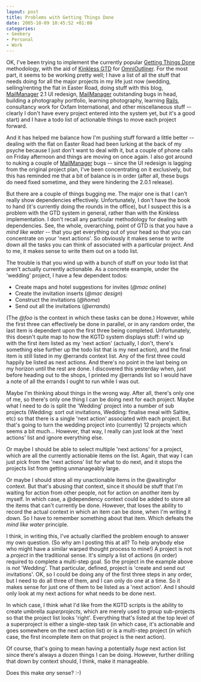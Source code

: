 ```yaml
---
layout: post
title: Problems with Getting Things Done
date: 2005-10-09 10:45:52 +01:00
categories:
- Geekery
- Personal
- Work
---
```

OK, I've been trying to implement the currently popular <a href="http://www.davidco.com/" title="David Allen's web site">Getting Things Done</a> methodology, with the aid of <a href="http://http://kinkless.com/articles/2005/10/06/kinkless-gtd-0-63-fancy-pants">Kinkless GTD</a> for <a href="http://www.omnigroup.com/applications/omnioutliner/">OmniOutliner</a>.  For the most part, it seems to be working pretty well; I have a list of all the stuff that needs doing for all the major projects in my life just now (wedding, selling/renting the flat in Easter Road, doing stuff with this blog, <a href="http://www.logicalware.com/">MailManager</a> 2.1 UI redesign, <a href="http://www.logicalware.com/">MailManager</a> outstanding bugs in head, building a photography portfolio, learning photography, learning <a href="http://www.rubyonrails.org/">Rails</a>, consultancy work for Oxfam International, and other miscellaneous stuff -- clearly I don't have every project entered into the system yet, but it's a good start) and I have a todo list of actionable things to move each project forward.

And it has helped me balance how I'm pushing stuff forward a little better -- dealing with the flat on Easter Road had been lurking at the back of my psyche because I just don't want to deal with it, but a couple of phone calls on Friday afternoon and things are moving on once again.  I also got around to nuking a couple of <a href="http://www.logicalware.com/">MailManager</a> bugs -- since the UI redesign is lagging from the original project plan, I've been concentrating on it exclusively, but this has reminded me that a bit of balance is in order (after all, these bugs do need fixed sometime, and they were hindering the 2.0.1 release).

But there are a couple of things bugging me.  The major one is that I can't really show dependencies effectively.  Unfortunately, I don't have the book to hand (it's currently doing the rounds in the office), but I suspect this is a problem with the GTD system in general, rather than with the Kinkless implementation.  I don't recall any particular methodology for dealing with dependencies.  See, the whole, overarching, point of GTD is that you have a <em>mind like water</em> -- that you get everything out of your head so that you can concentrate on your 'next actions'.  So obviously it makes sense to write down all the tasks you can think of associated with a particular project.  And to me, it makes sense to write them out on a todo list.

The trouble is that you wind up with a bunch of stuff on your todo list that aren't actually currently actionable.  As a concrete example, under the 'wedding' project, I have a few dependent todos:

<ul>
  <li>Create maps and hotel suggestions for invites (<em>@mac online</em>)</li>
  <li>Create the invitation inserts (<em>@mac design</em>)</li>
  <li>Construct the invitations (<em>@home</em>)</li>
  <li>Send out all the invitations (<em>@errands</em>)</li>
</ul>

(The <em>@foo</em> is the context in which these tasks can be done.)  However, while the first three can effectively be done in parallel, or in any random order, the last item is dependent upon the first three being completed.  Unfortunately, this doesn't quite map to how the KGTD system displays stuff: I wind up with the first item listed as my 'next action' (actually, I don't, there's something else further up the todo list that is my next action), and the final item is still listed in my @errands context list.  Any of the first three could happily be listed as next actions.  And there's no point in the last being on my horizon until the rest are done.  I discovered this yesterday when, just before heading out to the shops, I printed my @errands list so I would have a note of all the errands I ought to run while I was out.

Maybe I'm thinking about things in the wrong way.  After all, there's only one of me, so there's only one thing I can be doing next for each project.  Maybe what I need to do is split the 'Wedding' project into a number of sub projects (Wedding: sort out invitations, Wedding: finalise meal with Saltire, etc) so that there is a single 'next action' associated with each project.  But that's going to turn the wedding project into (currently) 12 projects which seems a bit much...  However, that way, I really can just look at the 'next actions' list and ignore everything else.

Or maybe I should be able to select multiple 'next actions' for a project, which are all the currently actionable items on the list.  Again, that way I can just pick from the 'next actions' list for what to do next, and it stops the projects list from getting unmanageably large.

Or maybe I should store all my unactionable items in the @waitingfor context.  But that's abusing that context, since it should be stuff that I'm waiting for action from other people, not for action on another item by myself.  In which case, a @dependency context could be added to store all the items that can't currently be done.  However, that loses the ability to record the actual context in which an item can be done, when I'm writing it down.  So I have to remember something about that item.  Which defeats the <em>mind like water</em> principle.

I think, in writing this, I've actually clarified the problem enough to answer my own question.  (So why am I posting this at all?  To help anybody else who might have a similar warped thought process to mine!)  A project is not a <em>project</em> in the traditional sense.  It's simply a list of actions (in order) required to complete a multi-step goal.  So the project in the example above is <em>not</em> 'Wedding'.  That particular, defined, project is 'create and send out invitations'.  OK, so I could be doing any of the first three steps in any order, but I need to do all three of them, and I can only do one at a time.  So it makes sense for just one of them to be listed as a 'next action'.  And I should only look at my next actions for what needs to be done next.

In which case, I think what I'd like from the KGTD scripts is the ability to create umbrella <em>superprojects</em>, which are merely used to group sub-projects so that the project list looks 'right'.  Everything that's listed at the top level of a superproject is either a single-step task (in which case, it's actionable and goes somewhere on the next action list) or is a multi-step project (in which case, the first incomplete item on that project is the next action).

Of course, that's going to mean having a potentially <em>huge</em> next action list since there's always a dozen things I can be doing.  However, further drilling that down by context should, I think, make it manageable.

Does this make <em>any</em> sense? :-)
